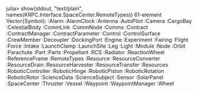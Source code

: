 julia> show(stdout, "text/plain", names(KRPC.Interface.SpaceCenter.RemoteTypes))
61-element Vector{Symbol}:
 :Alarm
 :AlarmClock
 :Antenna
 :AutoPilot
 :Camera
 :CargoBay
 :CelestialBody
 :CommLink
 :CommNode
 :Comms
 :Contract
 :ContractManager
 :ContractParameter
 :Control
 :ControlSurface
 :CrewMember
 :Decoupler
 :DockingPort
 :Engine
 :Experiment
 :Fairing
 :Flight
 :Force
 :Intake
 :LaunchClamp
 :LaunchSite
 :Leg
 :Light
 :Module
 :Node
 :Orbit
 :Parachute
 :Part
 :Parts
 :Propellant
 :RCS
 :Radiator
 :ReactionWheel
 :ReferenceFrame
 :RemoteTypes
 :Resource
 :ResourceConverter
 :ResourceDrain
 :ResourceHarvester
 :ResourceTransfer
 :Resources
 :RoboticController
 :RoboticHinge
 :RoboticPiston
 :RoboticRotation
 :RoboticRotor
 :ScienceData
 :ScienceSubject
 :Sensor
 :SolarPanel
 :SpaceCenter
 :Thruster
 :Vessel
 :Waypoint
 :WaypointManager
 :Wheel